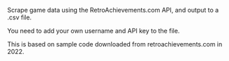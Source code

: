Scrape game data using the RetroAchievements.com API, and output to a .csv file.

You need to add your own username and API key to the file.

This is based on sample code downloaded from retroachievements.com in 2022.
